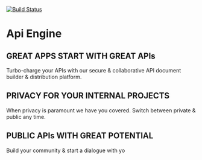





[![Build Status](https://secure.travis-ci.org/ApiEngine/apiengine-client.png?branch=master)](http://travis-ci.org/ApiEngine/apiengine-client)


# Api Engine

## GREAT APPS START WITH GREAT APIs

Turbo-charge your APIs with our secure & collaborative API document builder & distribution platform.

## PRIVACY FOR YOUR INTERNAL PROJECTS 

When privacy is paramount we have you covered. Switch between private & public any time.

## PUBLIC APIs WITH GREAT POTENTIAL 

Build your community & start a dialogue with yo
